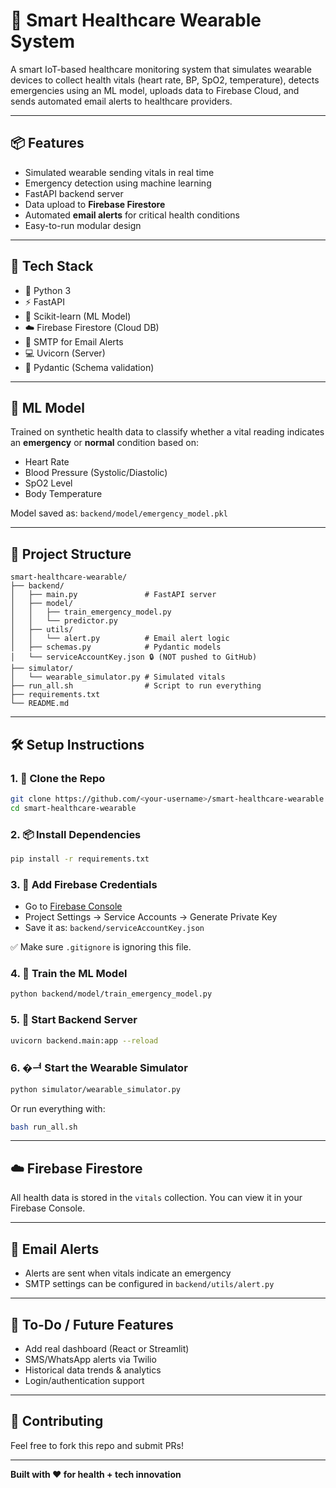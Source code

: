 # 🏥 Smart Healthcare Wearable System

A smart IoT-based healthcare monitoring system that simulates wearable devices to collect health vitals (heart rate, BP, SpO2, temperature), detects emergencies using an ML model, uploads data to Firebase Cloud, and sends automated email alerts to healthcare providers.

---

## 📦 Features

- Simulated wearable sending vitals in real time
- Emergency detection using machine learning
- FastAPI backend server
- Data upload to **Firebase Firestore**
- Automated **email alerts** for critical health conditions
- Easy-to-run modular design

---

## 🚀 Tech Stack

- 🐍 Python 3
- ⚡ FastAPI
- 🤖 Scikit-learn (ML Model)
- ☁️ Firebase Firestore (Cloud DB)
- 📧 SMTP for Email Alerts
- 💻 Uvicorn (Server)
- 🧪 Pydantic (Schema validation)

---

## 🧠 ML Model

Trained on synthetic health data to classify whether a vital reading indicates an **emergency** or **normal** condition based on:

- Heart Rate
- Blood Pressure (Systolic/Diastolic)
- SpO2 Level
- Body Temperature

Model saved as: `backend/model/emergency_model.pkl`

---

## 📁 Project Structure

```
smart-healthcare-wearable/
├── backend/
│   ├── main.py               # FastAPI server
│   ├── model/
│   │   ├── train_emergency_model.py
│   │   └── predictor.py
│   ├── utils/
│   │   └── alert.py          # Email alert logic
│   ├── schemas.py            # Pydantic models
│   └── serviceAccountKey.json 🔒 (NOT pushed to GitHub)
├── simulator/
│   └── wearable_simulator.py # Simulated vitals
├── run_all.sh                # Script to run everything
├── requirements.txt
└── README.md
```

---

## 🛠 Setup Instructions

### 1. 📅 Clone the Repo

```bash
git clone https://github.com/<your-username>/smart-healthcare-wearable.git
cd smart-healthcare-wearable
```

### 2. 📦 Install Dependencies

```bash
pip install -r requirements.txt
```

### 3. 🔐 Add Firebase Credentials

- Go to [Firebase Console](https://console.firebase.google.com/)
- Project Settings → Service Accounts → Generate Private Key
- Save it as: `backend/serviceAccountKey.json`

✅ Make sure `.gitignore` is ignoring this file.

### 4. 🧠 Train the ML Model

```bash
python backend/model/train_emergency_model.py
```

### 5. 🚀 Start Backend Server

```bash
uvicorn backend.main:app --reload
```

### 6. �ힺ Start the Wearable Simulator

```bash
python simulator/wearable_simulator.py
```

Or run everything with:

```bash
bash run_all.sh
```

---

## ☁️ Firebase Firestore

All health data is stored in the `vitals` collection. You can view it in your Firebase Console.

---

## 📧 Email Alerts

- Alerts are sent when vitals indicate an emergency
- SMTP settings can be configured in `backend/utils/alert.py`

---

## 📌 To-Do / Future Features

- Add real dashboard (React or Streamlit)
- SMS/WhatsApp alerts via Twilio
- Historical data trends & analytics
- Login/authentication support

---

## 🤝 Contributing

Feel free to fork this repo and submit PRs!

---

**Built with ❤️ for health + tech innovation**

